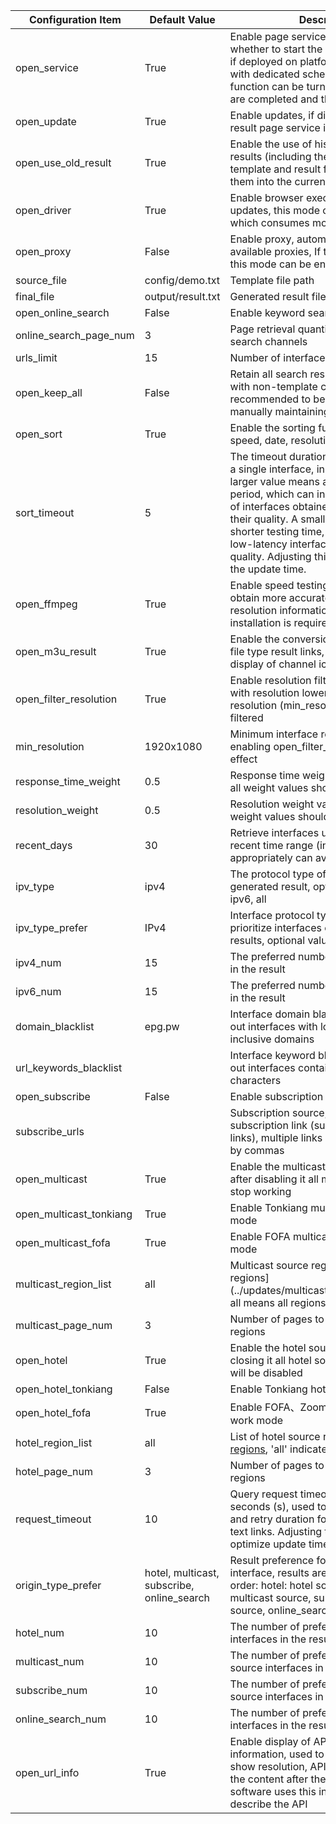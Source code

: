 | Configuration Item      | Default Value                              | Description                                                                                                                                                                                                                                                                                                                                                                    |
| ----------------------- | ------------------------------------------ | ------------------------------------------------------------------------------------------------------------------------------------------------------------------------------------------------------------------------------------------------------------------------------------------------------------------------------------------------------------------------------ |
| open_service            | True                                       | Enable page service, used to control whether to start the result page service; if deployed on platforms like Qinglong with dedicated scheduled tasks, the function can be turned off after updates are completed and the task is stopped                                                                                                                                       |
| open_update             | True                                       | Enable updates, if disabled then only the result page service is run                                                                                                                                                                                                                                                                                                           |
| open_use_old_result     | True                                       | Enable the use of historical update results (including the interface for template and result files) and merge them into the current update                                                                                                                                                                                                                                     |
| open_driver             | True                                       | Enable browser execution, If there are no updates, this mode can be enabled, which consumes more performance                                                                                                                                                                                                                                                                   |
| open_proxy              | False                                      | Enable proxy, automatically obtains free available proxies, If there are no updates, this mode can be enabled                                                                                                                                                                                                                                                                  |
| source_file             | config/demo.txt                            | Template file path                                                                                                                                                                                                                                                                                                                                                             |
| final_file              | output/result.txt                          | Generated result file path                                                                                                                                                                                                                                                                                                                                                     |
| open_online_search      | False                                      | Enable keyword search source feature                                                                                                                                                                                                                                                                                                                                           |
| online_search_page_num  | 3                                          | Page retrieval quantity for keyword search channels                                                                                                                                                                                                                                                                                                                            |
| urls_limit              | 15                                         | Number of interfaces per channel                                                                                                                                                                                                                                                                                                                                               |
| open_keep_all           | False                                      | Retain all search results, retain results with non-template channel names, recommended to be turned on when manually maintaining                                                                                                                                                                                                                                               |
| open_sort               | True                                       | Enable the sorting function (response speed, date, resolution)                                                                                                                                                                                                                                                                                                                 |
| sort_timeout            | 5                                          | The timeout duration for speed testing of a single interface, in seconds (s). A larger value means a longer testing period, which can increase the number of interfaces obtained but may decrease their quality. A smaller value means a shorter testing time, which can obtain low-latency interfaces with better quality. Adjusting this value can optimize the update time. |
| open_ffmpeg             | True                                       | Enable speed testing using FFmpeg to obtain more accurate speed and resolution information. Manual installation is required in advance.                                                                                                                                                                                                                                        |
| open_m3u_result         | True                                       | Enable the conversion to generate m3u file type result links, supporting the display of channel icons                                                                                                                                                                                                                                                                          |
| open_filter_resolution  | True                                       | Enable resolution filtering, interfaces with resolution lower than the minimum resolution (min_resolution) will be filtered                                                                                                                                                                                                                                                    |
| min_resolution          | 1920x1080                                  | Minimum interface resolution, requires enabling open_filter_resolution to take effect                                                                                                                                                                                                                                                                                          |
| response_time_weight    | 0.5                                        | Response time weight value (the sum of all weight values should be 1)                                                                                                                                                                                                                                                                                                          |
| resolution_weight       | 0.5                                        | Resolution weight value (the sum of all weight values should be 1)                                                                                                                                                                                                                                                                                                             |
| recent_days             | 30                                         | Retrieve interfaces updated within a recent time range (in days), reducing appropriately can avoid matching issues                                                                                                                                                                                                                                                             |
| ipv_type                | ipv4                                       | The protocol type of interface in the generated result, optional values: ipv4, ipv6, all                                                                                                                                                                                                                                                                                       |
| ipv_type_prefer         | IPv4                                       | Interface protocol type preference, prioritize interfaces of this type in the results, optional values: IPv4, IPv6, auto                                                                                                                                                                                                                                                       |
| ipv4_num                | 15                                         | The preferred number of IPv4 interfaces in the result                                                                                                                                                                                                                                                                                                                          |
| ipv6_num                | 15                                         | The preferred number of IPv6 interfaces in the result                                                                                                                                                                                                                                                                                                                          |
| domain_blacklist        | epg.pw                                     | Interface domain blacklist, used to filter out interfaces with low-quality, ad-inclusive domains                                                                                                                                                                                                                                                                               |
| url_keywords_blacklist  |                                            | Interface keyword blacklist, used to filter out interfaces containing specific characters                                                                                                                                                                                                                                                                                      |
| open_subscribe          | False                                      | Enable subscription source feature                                                                                                                                                                                                                                                                                                                                             |
| subscribe_urls          |                                            | Subscription source, please enter the subscription link (supports txt and m3u links), multiple links should be separated by commas                                                                                                                                                                                                                                             |
| open_multicast          | True                                       | Enable the multicast source function, after disabling it all multicast sources will stop working                                                                                                                                                                                                                                                                               |
| open_multicast_tonkiang | True                                       | Enable Tonkiang multicast source work mode                                                                                                                                                                                                                                                                                                                                     |
| open_multicast_fofa     | True                                       | Enable FOFA multicast source work mode                                                                                                                                                                                                                                                                                                                                         |
| multicast_region_list   | all                                        | Multicast source region list, [more regions](../updates/multicast/multicast_map.json, all means all regions)                                                                                                                                                                                                                                                                   |
| multicast_page_num      | 3                                          | Number of pages to retrieve for multicast regions                                                                                                                                                                                                                                                                                                                              |
| open_hotel              | True                                       | Enable the hotel source function, after closing it all hotel source working modes will be disabled                                                                                                                                                                                                                                                                             |
| open_hotel_tonkiang     | False                                      | Enable Tonkiang hotel source work mode                                                                                                                                                                                                                                                                                                                                         |
| open_hotel_fofa         | True                                       | Enable FOFA、ZoomEye hotel source work mode                                                                                                                                                                                                                                                                                                                                    |
| hotel_region_list       | all                                        | List of hotel source regions, [more regions](../updates/fofa/fofa_map.py), 'all' indicates all regions                                                                                                                                                                                                                                                                         |
| hotel_page_num          | 3                                          | Number of pages to retrieve for hotel regions                                                                                                                                                                                                                                                                                                                                  |
| request_timeout         | 10                                         | Query request timeout duration, in seconds (s), used to control the timeout and retry duration for querying interface text links. Adjusting this value can optimize update time.                                                                                                                                                                                               |
| origin_type_prefer      | hotel, multicast, subscribe, online_search | Result preference for the source of the interface, results are prioritized in this order: hotel: hotel source, multicast: multicast source, subscribe: subscription source, online_search: keyword search                                                                                                                                                                      |
| hotel_num               | 10                                         | The number of preferred hotel source interfaces in the results                                                                                                                                                                                                                                                                                                                 |
| multicast_num           | 10                                         | The number of preferred multicast source interfaces in the results                                                                                                                                                                                                                                                                                                             |
| subscribe_num           | 10                                         | The number of preferred subscribe source interfaces in the results                                                                                                                                                                                                                                                                                                             |
| online_search_num       | 10                                         | The number of preferred keyword search interfaces in the results                                                                                                                                                                                                                                                                                                               |
| open_url_info           | True                                       | Enable display of API description information, used to control whether to show resolution, API protocol type, etc., the content after the $ symbol, playback software uses this information to describe the API                                                                                                                                                                |
